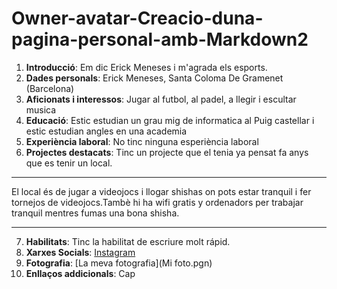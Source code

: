 # Owner-avatar-Creacio-duna-pagina-personal-amb-Markdown2
1. **Introducció**: Em dic Erick Meneses i m'agrada els esports.
2. **Dades personals**: Erick Meneses, Santa Coloma De Gramenet (Barcelona)
3. **Aficionats i interessos**: Jugar al futbol, al padel, a llegir i escultar musica
4. **Educació**: Estic estudian un grau mig de informatica al Puig castellar i estic estudian angles en una academia
5. **Experiència laboral**: No tinc ninguna esperiència laboral
6. **Projectes destacats**: Tinc un projecte que el tenia ya pensat fa anys que es tenir un local.
-------------------------------------------------------------------------------

 El local és de jugar a videojocs i llogar shishas on pots estar tranquil i fer tornejos de videojocs.Tambè hi ha wifi gratis y ordenadors per trabajar tranquil mentres fumas una bona shisha.

--------------------------------------------------------------------------------
7. **Habilitats**: Tinc la habilitat de escriure molt rápid.
8. **Xarxes Socials**: [Instagram](https://www.instagram.com/accounts/onetap/?next=%2F+)  
9. **Fotografia**: [La meva fotografia](Mi foto.pgn)
10. **Enllaços addicionals**: Cap



































































































 







 
